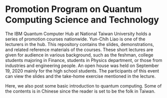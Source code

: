 # Promotion Program on Quantum Computing Science and Technology
The IBM Quantum Computer Hub at National Taiwan University holds a series of promotion courses nationwide. Yun-Chih Liao is one of the lecturers in the hub. This repository contains the slides, demonstrations, and related reference materials of the courses. These short lectures are given for audience in various background, such as the feshman, college students majoring in Finance, students in Physics department, or those from industries and engineering people.
An open house was held on September 19, 2020 mainly for the high school students. The participants of this event can view the slides and the take-home exercise mentioned in the lecture. 

Here, we also post some basic introduction to quantum computing. Some of the contents is in Chinese since the reader is set to be the folk in Taiwan.
